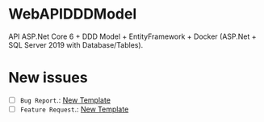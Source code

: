 # WebAPIDDDModel

API ASP.Net Core 6 + DDD Model + EntityFramework + Docker (ASP.Net + SQL Server 2019 with Database/Tables).

# New issues

- [ ] `Bug Report`.: [New Template](https://github.com/LeonardoCavi/WebAPIDDDModel/blob/main/.github/ISSUE_TEMPLATE/bug_report.md)
- [ ] `Feature Request`.: [New Template](https://github.com/LeonardoCavi/WebAPIDDDModel/blob/main/.github/ISSUE_TEMPLATE/feature_request.md)
